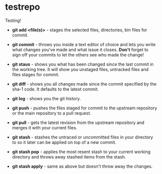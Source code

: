 # testrepo
Testing!

* **git add <file(s)>** - stages the selected files, directories, bin files
  for commit.

* **git commit** - throws you inside a text editor of choice and lets you
  write what changes you've made and what issue it closes. **Don't** forget to
  sign off your commits to let the others see who made the change! 

* **git staus** - shows you what has been changed since the last commit in the
  working tree. It will show you unstaged files, untracked files and files
  stages for commit. 

* **git diff <sha-1 code>** - shows you all changes made since the commit
  specified by the sha-1 code. It defaults to the latest commit. 

* **git log** - shows you the git history. 

* **git push** - pushes the files staged for commit to the upstream repository
  or the main repository to a pull request. 

* **git pull** - gets the latest revision from the upstream repository and
  merges it with your current files. 

* **git stash** - stashes the untraced or uncommitted files in your directory
  to so it later can be applied on top of a new commit.

* **git stash pop** - applies the most resent stash to your current working
  directory and throws away stashed items from the stash. 

* **git stash apply** - same as above but doesn't throw away the changes. 

